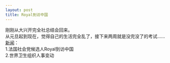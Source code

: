 ```yaml
---
layout: post
title: Royal到访中国
---
```


<p>刚刚从大兴开完全社总结会回来。<br />
从元旦起到现在，觉得自己的生活完全乱了，接下来两周就是没完没了的考试……<br />
<a href="http://www.francaisblog.com.cn/node/470">新闻</a>：<br />
1.法国社会党候选人Royal到访中国<br />
2.世界卫生组织人事变动
</p>
